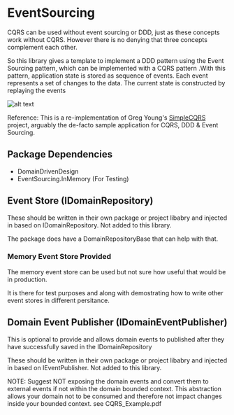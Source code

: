 # EventSourcing

CQRS can be used without event sourcing or DDD, just as these concepts work without CQRS. However there is no denying that three concepts complement each other.

So this library gives a template to implement a DDD pattern using the Event Sourcing pattern, which can be implemented with a CQRS pattern .With this pattern, application state is stored as sequence of events. Each event represents a set of changes to the data. The current state is constructed by replaying the events

![alt text](https://www.codeproject.com/KB/architecture/555855/CQRS.jpg)


Reference: This is a re-implementation of Greg Young's [SimpleCQRS](https://github.com/gregoryyoung/m-r) project, arguably the de-facto sample application for CQRS, DDD & Event Sourcing.

## Package Dependencies
- DomainDrivenDesign
- EventSourcing.InMemory (For Testing)


## Event Store (IDomainRepository)
These should be written in their own package or project libabry and injected in based on IDomainRepository. Not added to this library.

The package does have a DomainRepositoryBase that can help with that.

### Memory Event Store Provided
The memory event store can be used but not sure how useful that would be in production. 

It is there for test purposes and along with demostrating how to write other event stores in different persitance. 

## Domain Event Publisher (IDomainEventPublisher)

This is optional to provide and allows domain events to published after they have successfully saved in the IDomainRepository

These should be written in their own package or project libabry and injected in based on IEventPublisher. Not added to this library.

NOTE: Suggest NOT exposing the domain events and convert them to external events if not within the domain bounded context. This abstraction allows your domain not to be consumed and therefore not impact changes inside your bounded context. see CQRS_Example.pdf



